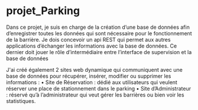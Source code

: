 # projet_Parking
Dans ce projet, je suis en charge de la création d’une base de données afin d’enregistrer toutes les données qui sont nécessaire pour le fonctionnement de la barrière.
Je dois concevoir un api REST qui permet aux autres applications d’échanger les informations avec la base de données. Ce dernier doit jouer le rôle d’intermédiaire entre l’interface de supervision et la base de données    

J'ai créé également 2 sites web dynamique qui communiquent avec une base de données pour récupérer, insérer, modifier ou supprimer les informations   :
•	Site de Réservation : dédié aux utilisateurs qui veulent réserver une place de stationnement dans le parking
•	Site d’Administrateur : réservé qu’à l’administrateur qui veut gérer les barrières ou bien voir les statistiques.  
